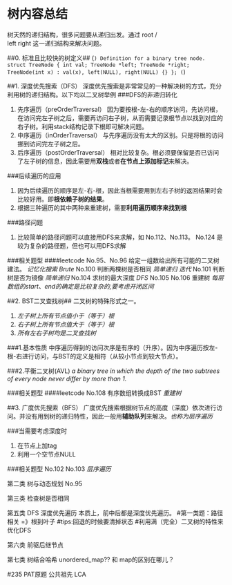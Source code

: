 # 树内容总结
树天然的递归结构，很多问题要从递归出发。通过
    root
    /  \
left    right
这一递归结构来解决问题。

##0. 标准且比较快的树定义##
(```)
 Definition for a binary tree node.
 struct TreeNode {
    int val;
    TreeNode *left;
    TreeNode *right;
    TreeNode(int x) : val(x), left(NULL), right(NULL) {}
 };
(```)


##1. 深度优先搜索（DFS）
深度优先搜索是非常常见的一种解决树的方式，充分利用树的递归结构。以下均以二叉树举例
###DFS的非递归转化
1. 先序遍历（preOrderTraversal）
    因为要按根-左-右的顺序访问，先访问根，在访问完左子树之后，需要再访问右子树，从而需要记录根节点以找到对应的右子树。利用stack结构记录下根即可解决问题。
2. 中序遍历（inOrderTraversal）
    与先序遍历没有太大的区别。只是将根的访问挪到访问完左子树之后。
3. 后序遍历（postOrderTraversal）
    相对比较复杂。根必须要保留是否已访问了左子树的信息，因此需要用**双栈**或者**在节点上添加标记**来解决。

###后续遍历的应用
1. 因为后续遍历的顺序是左-右-根，因此当根需要用到左右子树的返回结果时会比较好用。即**根依赖子树的结果**。
2. 根据三种遍历的其中两种来重建树，需要**利用遍历顺序来找到根**

###路径问题
1. 比较简单的路径问题可以直接用DFS来求解，如 No.112、No.113。 No.124 是较为复杂的路径题，但也可以用DFS求解


###相关题型
####leetcode
No.95、No.96 给定一组数给出所有可能的二叉树建法。 *记忆化搜索* *Brute*
No.100 判断两棵树是否相同 *简单递归* *迭代*
No.101 判断树是否为镜像 *简单递归*
No.104 求树的最大深度 *DFS*
No.105 No.106 重建树 *每层数组的start、end的确定是比较复杂的,要考虑开闭区间*

##2. BST二叉查找树##
二叉树的特殊形式之一。
1. *左子树上所有节点值小于（等于）根*
2. *右子树上所有节点值大于（等于）根*
3. *所有左右子树均是二叉查找树*

###1.基本性质
中序遍历得到的访问次序是有序的（升序）。因为中序遍历按左-根-右进行访问，与BST的定义是相符（从较小节点到较大节点）。

###2.平衡二叉树(AVL)
*a binary tree in which the depth of the two subtrees of every node never differ by more than 1.*


###相关题型
####leetcode
No.108 有序数组转换成BST *重建树*


##3. 广度优先搜索（BFS）
广度优先搜索根据树节点的高度（深度）依次进行访问。并没有用到树的递归特性，因此一般用**辅助队列**来解决。*也称为层序遍历*

###当需要考虑深度时
1. 在节点上加tag 
2. 利用一个空节点NULL

###相关题型
No.102 No.103 *层序遍历*







第二类 树与动态规划
No.95

第三类 检查树是否相同


第五类 DFS 深度优先遍历 本质上，前中后都是深度优先遍历。
    #第一类题：路径相关 =》根到叶子 #tips:回退的时候要清掉状态
    #利用满（完全）二叉树的特性来优化DFS

第六类 前驱后继节点

第七类 树结合哈希
unordered_map?? 和 map的区别在哪儿？

#235 PAT原题 公共祖先 LCA